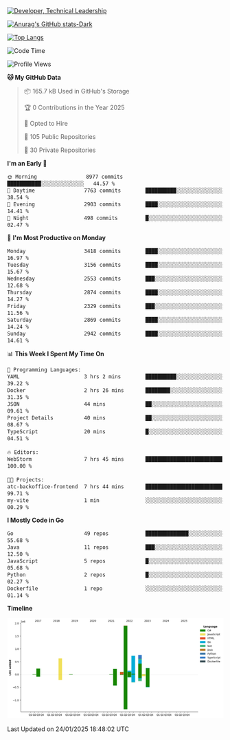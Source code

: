 <div>
  <a href="https://www.linkedin.com/in/arielpineiro/" target="_blank" rel="nofollow noopener noreferrer">
    <img src="https://img.shields.io/badge/-LinkedIn-%230077B5?style=for-the-badge&logo=linkedin&logoColor=white" alt="Developer, Technical Leadership" title="Ariel Piñeiro">
  </a>
</div>

[![Anurag's GitHub stats-Dark](https://github-readme-stats.vercel.app/api?username=arielsrv&show_icons=true&theme=dark#gh-dark-mode-only)](https://github.com/anuraghazra/github-readme-stats#gh-dark-mode-only)

[![Top Langs](https://github-readme-stats.vercel.app/api/top-langs/?username=arielsrv&layout=compact&langs_count=10&theme=dark#gh-dark-mode-only)](https://github.com/anuraghazra/github-readme-stats&theme=dark#gh-dark-mode-only)

<!--START_SECTION:waka-->
![Code Time](http://img.shields.io/badge/Code%20Time-1%2C110%20hrs%201%20min-blue)

![Profile Views](http://img.shields.io/badge/Profile%20Views-0-blue)

**🐱 My GitHub Data** 

> 📦 165.7 kB Used in GitHub's Storage 
 > 
> 🏆 0 Contributions in the Year 2025
 > 
> 💼 Opted to Hire
 > 
> 📜 105 Public Repositories 
 > 
> 🔑 30 Private Repositories 
 > 
**I'm an Early 🐤** 

```text
🌞 Morning                8977 commits        ███████████░░░░░░░░░░░░░░   44.57 % 
🌆 Daytime                7763 commits        ██████████░░░░░░░░░░░░░░░   38.54 % 
🌃 Evening                2903 commits        ████░░░░░░░░░░░░░░░░░░░░░   14.41 % 
🌙 Night                  498 commits         █░░░░░░░░░░░░░░░░░░░░░░░░   02.47 % 
```
📅 **I'm Most Productive on Monday** 

```text
Monday                   3418 commits        ████░░░░░░░░░░░░░░░░░░░░░   16.97 % 
Tuesday                  3156 commits        ████░░░░░░░░░░░░░░░░░░░░░   15.67 % 
Wednesday                2553 commits        ███░░░░░░░░░░░░░░░░░░░░░░   12.68 % 
Thursday                 2874 commits        ████░░░░░░░░░░░░░░░░░░░░░   14.27 % 
Friday                   2329 commits        ███░░░░░░░░░░░░░░░░░░░░░░   11.56 % 
Saturday                 2869 commits        ████░░░░░░░░░░░░░░░░░░░░░   14.24 % 
Sunday                   2942 commits        ████░░░░░░░░░░░░░░░░░░░░░   14.61 % 
```


📊 **This Week I Spent My Time On** 

```text
💬 Programming Languages: 
YAML                     3 hrs 2 mins        ██████████░░░░░░░░░░░░░░░   39.22 % 
Docker                   2 hrs 26 mins       ████████░░░░░░░░░░░░░░░░░   31.35 % 
JSON                     44 mins             ██░░░░░░░░░░░░░░░░░░░░░░░   09.61 % 
Project Details          40 mins             ██░░░░░░░░░░░░░░░░░░░░░░░   08.67 % 
TypeScript               20 mins             █░░░░░░░░░░░░░░░░░░░░░░░░   04.51 % 

🔥 Editors: 
WebStorm                 7 hrs 45 mins       █████████████████████████   100.00 % 

🐱‍💻 Projects: 
atc-backoffice-frontend  7 hrs 44 mins       █████████████████████████   99.71 % 
my-vite                  1 min               ░░░░░░░░░░░░░░░░░░░░░░░░░   00.29 % 
```

**I Mostly Code in Go** 

```text
Go                       49 repos            ██████████████░░░░░░░░░░░   55.68 % 
Java                     11 repos            ███░░░░░░░░░░░░░░░░░░░░░░   12.50 % 
JavaScript               5 repos             █░░░░░░░░░░░░░░░░░░░░░░░░   05.68 % 
Python                   2 repos             █░░░░░░░░░░░░░░░░░░░░░░░░   02.27 % 
Dockerfile               1 repo              ░░░░░░░░░░░░░░░░░░░░░░░░░   01.14 % 
```



**Timeline**

![Lines of Code chart](https://raw.githubusercontent.com/arielsrv/arielsrv/main/assets/bar_graph.png)


 Last Updated on 24/01/2025 18:48:02 UTC
<!--END_SECTION:waka-->
